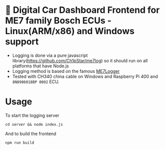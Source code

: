 # 🚀 Digital Car Dashboard Frontend for ME7 family Bosch ECUs - Linux(ARM/x86) and Windows support

- Logging is done via a pure javascript library(https://github.com/Ch1pStar/me7log) so it should run on all platforms that have Node.js
- Logging method is based on the famous [ME7Logger](http://nefariousmotorsports.com/forum/index.php?topic=837.0)
- Tested with CH340 china cable on Windows and Raspberry Pi 400 and `8N0906018BP 0002` ECU.

# Usage

To start the logging server
```
cd server && node index.js
```

And to build the frontend
```
npm run build
```
